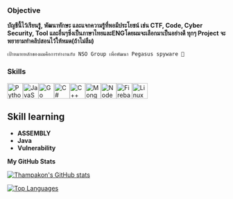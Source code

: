 ### Objective
**บัญชีนี้ไว้เรียนรู้, พัฒนาทักษะ และแจกความรู้ที่พอมีประโยชน์ เช่น CTF, Code, Cyber Security, Tool และอื่นๆซึ่งเป็นภาษาไทยและENGโดยผมจะเลือกมาเป็นอย่างดี ทุกๆ Project จะพยายามทำคลิปสอนไว้ให้หมด(ถ้าไม่ลืม)**

```
เป้าหมายหลักของผมคือการทำงานกับ NSO Group เพื่อพัฒนา Pegasus spyware 🐎
```

### Skills


<p align="left">
<a href="https://www.python.org/" target="_blank" rel="noreferrer"><img src="https://raw.githubusercontent.com/danielcranney/readme-generator/main/public/icons/skills/python-colored.svg" width="36" height="36" alt="Python" /></a><a href="https://developer.mozilla.org/en-US/docs/Web/JavaScript" target="_blank" rel="noreferrer"><img src="https://raw.githubusercontent.com/danielcranney/readme-generator/main/public/icons/skills/javascript-colored.svg" width="36" height="36" alt="JavaScript" /></a><a href="https://go.dev/doc/" target="_blank" rel="noreferrer"><img src="https://raw.githubusercontent.com/danielcranney/readme-generator/main/public/icons/skills/go-colored.svg" width="36" height="36" alt="Go" /></a><a href="https://docs.microsoft.com/en-us/dotnet/csharp/" target="_blank" rel="noreferrer"><img src="https://raw.githubusercontent.com/danielcranney/readme-generator/main/public/icons/skills/csharp-colored.svg" width="36" height="36" alt="C#" /></a><a href="https://docs.microsoft.com/en-us/cpp/?view=msvc-170" target="_blank" rel="noreferrer"><img src="https://raw.githubusercontent.com/danielcranney/readme-generator/main/public/icons/skills/cplusplus-colored.svg" width="36" height="36" alt="C++" /></a><a href="https://www.mongodb.com/" target="_blank" rel="noreferrer"><img src="https://raw.githubusercontent.com/danielcranney/readme-generator/main/public/icons/skills/mongodb-colored.svg" width="36" height="36" alt="MongoDB" /></a><a href="https://nodejs.org/en/" target="_blank" rel="noreferrer"><img src="https://raw.githubusercontent.com/danielcranney/readme-generator/main/public/icons/skills/nodejs-colored.svg" width="36" height="36" alt="NodeJS" /></a><a href="https://firebase.google.com/" target="_blank" rel="noreferrer"><img src="https://raw.githubusercontent.com/danielcranney/readme-generator/main/public/icons/skills/firebase-colored.svg" width="36" height="36" alt="Firebase" /></a><a href="https://www.linux.org" target="_blank" rel="noreferrer"><img src="https://raw.githubusercontent.com/danielcranney/readme-generator/main/public/icons/skills/linux-colored.svg" width="36" height="36" alt="Linux" /></a>
</p>

## Skill learning
* **ASSEMBLY**
* **Java**
* **Vulnerability**


<b>My GitHub Stats</b>

<a href="http://www.github.com/Thampakon"><img src="https://github-readme-stats.vercel.app/api?username=Thampakon&show_icons=true&hide=&count_private=true&title_color=0891b2&text_color=ffffff&icon_color=0891b2&bg_color=1c1917&hide_border=true&show_icons=true" alt="Thampakon's GitHub stats" /></a>

<a href="https://github.com/Thampakon" align="left"><img src="https://github-readme-stats.vercel.app/api/top-langs/?username=Thampakon&langs_count=10&title_color=0891b2&text_color=ffffff&icon_color=0891b2&bg_color=1c1917&hide_border=true&locale=en&custom_title=Top%20%Languages" alt="Top Languages" /></a>
